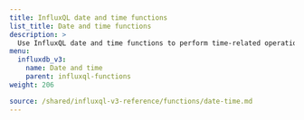 ```yaml
---
title: InfluxQL date and time functions
list_title: Date and time functions
description: >
  Use InfluxQL date and time functions to perform time-related operations.
menu:
  influxdb_v3:
    name: Date and time
    parent: influxql-functions
weight: 206

source: /shared/influxql-v3-reference/functions/date-time.md
---
```


<!-- 
The content of this page is at /shared/influxql-v3-reference/functions/date-time.md
-->
